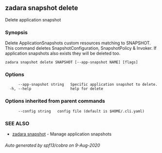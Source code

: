 ## zadara snapshot delete

Delete application snapshot

### Synopsis

Delete ApplicationSnapshots custom resources matching to SNAPSHOT.
This command deletes SnapshotConfiguration, SnapshotPolicy & Invoker.
If application snapshots also exists they will be deleted too.

```
zadara snapshot delete SNAPSHOT [--app-snapshot NAME] [flags]
```

### Options

```
      --app-snapshot string   Specific application snapshot to delete.
  -h, --help                  help for delete
```

### Options inherited from parent commands

```
      --config string   config file (default is $HOME/.cli.yaml)
```

### SEE ALSO

* [zadara snapshot](zadara_snapshot.md)	 - Manage application snapshots

###### Auto generated by spf13/cobra on 9-Aug-2020
